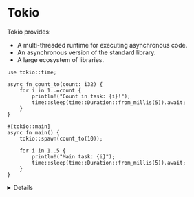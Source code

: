 # Tokio


Tokio provides: 

* A multi-threaded runtime for executing asynchronous code.
* An asynchronous version of the standard library.
* A large ecosystem of libraries.

```rust,editable,compile_fail
use tokio::time;

async fn count_to(count: i32) {
    for i in 1..=count {
        println!("Count in task: {i}!");
        time::sleep(time::Duration::from_millis(5)).await;
    }
}

#[tokio::main]
async fn main() {
    tokio::spawn(count_to(10));

    for i in 1..5 {
        println!("Main task: {i}");
        time::sleep(time::Duration::from_millis(5)).await;
    }
}
```

<details>

* With the `tokio::main` macro we can now make `main` async.

* The `spawn` function creates a new, concurrent "task".

* Note: `spawn` takes a `Future`, you don't call `.await` on `count_to`.

**Further exploration:**

* Why does `count_to` not (usually) get to 10? This is an example of async
  cancellation. `tokio::spawn` returns a handle which can be awaited to wait
  until it finishes.

* Try `count_to(10).await` instead of spawning.

* Try awaiting the task returned from `tokio::spawn`.

</details>
